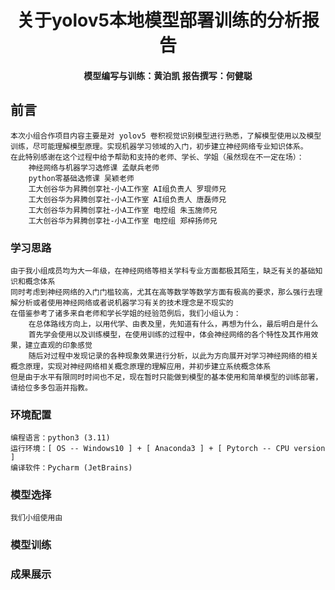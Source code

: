 <h1 align = "center"> 关于yolov5本地模型部署训练的分析报告 </h1>

<h4 align = "center" > 模型编写与训练：黄泊凯    报告撰写：何健聪 </h4>

## 前言

    本次小组合作项目内容主要是对 yolov5 卷积视觉识别模型进行熟悉，了解模型使用以及模型训练，尽可能理解模型原理。实现机器学习领域的入门，初步建立神经网络专业知识体系。  
    在此特别感谢在这个过程中给予帮助和支持的老师、学长、学姐（虽然现在不一定在场）：  
        神经网络与机器学习选修课 孟献兵老师  
        python零基础选修课 吴颖老师  
        工大创谷华为昇腾创享社-小A工作室 AI组负责人 罗琨师兄  
        工大创谷华为昇腾创享社-小A工作室 AI组负责人 唐磊师兄  
        工大创谷华为昇腾创享社-小A工作室 电控组 朱玉施师兄  
        工大创谷华为昇腾创享社-小A工作室 电控组 郑梓扬师兄

### 学习思路  

    由于我小组成员均为大一年级，在神经网络等相关学科专业方面都极其陌生，缺乏有关的基础知识和概念体系  
    同时考虑到神经网络的入门门槛较高，尤其在高等数学等数学方面有极高的要求，那么强行去理解分析或者使用神经网络或者说机器学习有关的技术理念是不现实的  
    在借鉴参考了诸多来自老师和学长学姐的经验范例后，我们小组认为：  
        在总体路线方向上，以用代学、由表及里，先知道有什么，再想为什么，最后明白是什么  
        首先学会使用以及训练模型，在使用训练的过程中，体会神经网络的各个特性及其作用效果，建立直观的印象感觉  
        随后对过程中发现记录的各种现象效果进行分析，以此为方向展开对学习神经网络的相关概念原理，实现对神经网络相关概念原理的理解应用，并初步建立系统概念体系  
    但是由于水平有限同时时间也不足，现在暂时只能做到模型的基本使用和简单模型的训练部署，请给位多多包涵并指教。

### 环境配置

    编程语言：python3 (3.11)  
    运行环境：[ OS -- Windows10 ] + [ Anaconda3 ] + [ Pytorch -- CPU version ]
    编译软件：Pycharm (JetBrains)

### 模型选择  

    我们小组使用由

### 模型训练  

### 成果展示
